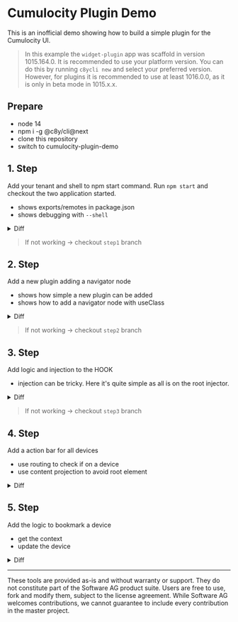 # Cumulocity Plugin Demo
This is an inofficial demo showing how to build a simple plugin for the Cumulocity UI. 

> In this example the `widget-plugin` app was scaffold in version 1015.164.0. It is recommended to use your platform version. You can do this by running `c8ycli new` and select your preferred version. However, for plugins it is recommended to use at least 1016.0.0, as it is only in beta mode in 1015.x.x.

## Prepare
 - node 14
 - npm i -g @c8y/cli@next 
 - clone this repository
 - switch to cumulocity-plugin-demo

## 1. Step
Add your tenant and shell to npm start command. Run `npm start` and checkout the two application started.

 - shows exports/remotes in package.json
 - shows debugging with `--shell`

<details>
  <summary>Diff</summary>

``` 
diff --git a/package.json b/package.json
index b100dfe..a2dfd14 100644
--- a/package.json
+++ b/package.json
@@ -3,7 +3,7 @@
   "version": "1.0.0",
   "description": "This is the Cumulocity module federation plugin. Plugins can be developed like any Cumulocity application, but can be used at runtime by other applications. Therefore, they export an Angular module which can then be imported by any other application. The exports are defined in `package.json`:",
   "scripts": {
-    "start": "c8ycli server",
+    "start": "c8ycli server -u http://demos.cumulocity.com --shell cockpit",
     "build": "c8ycli build",
     "deploy": "c8ycli deploy",
     "postinstall": "ngcc"

```

</details>

 > If not working -> checkout `step1` branch
 
## 2. Step
Add a new plugin adding a navigator node

 - shows how simple a new plugin can be added
 - shows how to add a navigator node with useClass

<details>
  <summary>Diff</summary>

``` 
diff --git a/bookmarks/bookmarks.module.ts b/bookmarks/bookmarks.module.ts
new file mode 100644
index 0000000..9907e4a
--- /dev/null
+++ b/bookmarks/bookmarks.module.ts
@@ -0,0 +1,15 @@
+import { NgModule } from "@angular/core";
+import { CommonModule } from "@angular/common";
+import { BookmarksService } from "./bookmarks.service";
+import { HOOK_NAVIGATOR_NODES } from "@c8y/ngx-components";
+
+@NgModule({
+  declarations: [],
+  imports: [CommonModule],
+  exports: [],
+  providers: [
+    BookmarksService,
+    { provide: HOOK_NAVIGATOR_NODES, useClass: BookmarksService, multi: true },
+  ],
+})
+export class BookmarksModule {}
diff --git a/bookmarks/bookmarks.service.ts b/bookmarks/bookmarks.service.ts
new file mode 100644
index 0000000..a3e0765
--- /dev/null
+++ b/bookmarks/bookmarks.service.ts
@@ -0,0 +1,15 @@
+import { Injectable } from '@angular/core';
+import { NavigatorNode } from '@c8y/ngx-components';
+
+@Injectable({
+  providedIn: 'root'
+})
+export class BookmarksService {
+  get() {
+    return new NavigatorNode({
+      label: 'Bookmarks',
+      icon: 'bookmark',
+      priority: -1000
+    });
+  }
+}
\ No newline at end of file
diff --git a/package.json b/package.json
index a2dfd14..bd81906 100644
--- a/package.json
+++ b/package.json
@@ -62,11 +62,17 @@
           "module": "WidgetPluginModule",
           "path": "./widget/widget-plugin.module.ts",
           "description": "Adds a custom widget to the shell application"
+        },
+        {
+          "name": "Device bookmarks",
+          "module": "BookmarksModule",
+          "path": "./bookmarks/bookmarks.module.ts",
+          "description": "Allows you to bookmark your favorite device"
         }
       ],
       "remotes": {
         "summit-ui-demo": [
-          "WidgetPluginModule"
+          "WidgetPluginModule", "BookmarksModule"
         ]
       }
     }

```

</details>

 > If not working -> checkout `step2` branch
 
 
 ## 3. Step
Add logic and injection to the HOOK

 - injection can be tricky. Here it's quite simple as all is on the root injector.

<details>
  <summary>Diff</summary>

```
diff --git a/bookmarks/bookmarks.service.ts b/bookmarks/bookmarks.service.ts
index a3e0765..00c23fc 100644
--- a/bookmarks/bookmarks.service.ts
+++ b/bookmarks/bookmarks.service.ts
@@ -1,15 +1,30 @@
-import { Injectable } from '@angular/core';
-import { NavigatorNode } from '@c8y/ngx-components';
+import { Injectable } from "@angular/core";
+import { InventoryService } from "@c8y/client";
+import { NavigatorNode } from "@c8y/ngx-components";
+import { AssetNode, AssetNodeService } from "@c8y/ngx-components/assets-navigator";
 
 @Injectable({
-  providedIn: 'root'
+  providedIn: "root",
 })
 export class BookmarksService {
-  get() {
-    return new NavigatorNode({
-      label: 'Bookmarks',
-      icon: 'bookmark',
-      priority: -1000
+  constructor(private inventory: InventoryService, private assetService: AssetNodeService) {}
+
+  async get() {
+    const { data: bookmarkedDevices } = await this.inventory.list({
+      fragmentType: "c8y_IsBookmarked",
+      pageSize: 2000
+    });
+
+    const children = bookmarkedDevices.map((mo) => new AssetNode(this.assetService, { mo }));
+
+    const rootNode = new NavigatorNode({
+      label: "Bookmarks",
+      icon: "bookmark",
+      priority: -1000,
     });
+
+    rootNode.children = children;
+
+    return rootNode;
   }
-}
\ No newline at end of file
+}
```

</details>

 > If not working -> checkout `step3` branch
 
## 4. Step
Add a action bar for all devices

 - use routing to check if on a device
 - use content projection to avoid root element
 
<details>
  <summary>Diff</summary>

```
  diff --git a/bookmarks/add-bookmark.component.ts b/bookmarks/add-bookmark.component.ts
new file mode 100644
index 0000000..8adaff1
--- /dev/null
+++ b/bookmarks/add-bookmark.component.ts
@@ -0,0 +1,24 @@
+import { Component, ViewChild, ViewContainerRef } from "@angular/core";
+
+@Component({
+  selector: "[c8y-add-bookmark]",
+  template: `
+    <ng-template #template>
+      <li>
+        <button title="Bookmark device" class="btn btn-link">
+          <i [c8yIcon]="'star'"></i>
+          Bookmark device
+        </button>
+      </li>
+    </ng-template>
+  `,
+})
+export class AddBookmarkComponent {
+  @ViewChild("template", { static: true }) template;
+
+  constructor(private viewContainerRef: ViewContainerRef) {}
+
+  ngOnInit() {
+    this.viewContainerRef.createEmbeddedView(this.template);
+  }
+}
diff --git a/bookmarks/add-bookmark.service.ts b/bookmarks/add-bookmark.service.ts
new file mode 100644
index 0000000..242e9e5
--- /dev/null
+++ b/bookmarks/add-bookmark.service.ts
@@ -0,0 +1,22 @@
+import { Injectable } from "@angular/core";
+import { Router } from "@angular/router";
+import { ActionBarItem } from "@c8y/ngx-components";
+import { AddBookmarkComponent } from "./add-bookmark.component";
+
+@Injectable({
+  providedIn: "root",
+})
+export class AddBookmarkService {
+  constructor(private router: Router) {}
+
+  get() {
+    if (/device\/\w+/.test(this.router.url)) {
+      return {
+        template: AddBookmarkComponent,
+        priority: 0,
+        placement: "more",
+      } as ActionBarItem;
+    }
+    return [];
+  }
+}
diff --git a/bookmarks/bookmarks.module.ts b/bookmarks/bookmarks.module.ts
index 9907e4a..c370178 100644
--- a/bookmarks/bookmarks.module.ts
+++ b/bookmarks/bookmarks.module.ts
@@ -1,15 +1,18 @@
 import { NgModule } from "@angular/core";
-import { CommonModule } from "@angular/common";
+import { CommonModule } from "@c8y/ngx-components";
 import { BookmarksService } from "./bookmarks.service";
-import { HOOK_NAVIGATOR_NODES } from "@c8y/ngx-components";
+import { AddBookmarkService } from "./add-bookmark.service";
+import { HOOK_ACTION_BAR, HOOK_NAVIGATOR_NODES } from "@c8y/ngx-components";
+import { AddBookmarkComponent } from "./add-bookmark.component";
 
 @NgModule({
-  declarations: [],
+  declarations: [AddBookmarkComponent],
   imports: [CommonModule],
   exports: [],
   providers: [
     BookmarksService,
     { provide: HOOK_NAVIGATOR_NODES, useClass: BookmarksService, multi: true },
+    { provide: HOOK_ACTION_BAR, useClass: AddBookmarkService, multi: true }
   ],
 })
 export class BookmarksModule {}

```

</details>
  
## 5. Step
Add the logic to bookmark a device

 - get the context
 - update the device
 
<details>
  <summary>Diff</summary>

```
diff --git a/bookmarks/add-bookmark.component.ts b/bookmarks/add-bookmark.component.ts
index d16c009..bc69b7d 100644
--- a/bookmarks/add-bookmark.component.ts
+++ b/bookmarks/add-bookmark.component.ts
@@ -1,4 +1,11 @@
 import { Component, ViewChild, ViewContainerRef } from "@angular/core";
+import { Router } from "@angular/router";
+import { InventoryService } from "@c8y/client";
+import {
+  ContextRouteService,
+  getActivatedRoute,
+  NavigatorService,
+} from "@c8y/ngx-components";
 
 @Component({
   selector: "[c8y-add-bookmark]",
@@ -8,8 +15,9 @@ import { Component, ViewChild, ViewContainerRef } from "@angular/core";
         <button
           title="Bookmark device"
           class="btn btn-link"
+          (click)="bookmark()"
         >
-          <i [c8yIcon]="'star'"></i>
+          <i [c8yIcon]="isBookmarked ? 'star' : 'star-outline'"></i>
           Bookmark device
         </button>
       </li>
@@ -17,11 +25,35 @@ import { Component, ViewChild, ViewContainerRef } from "@angular/core";
   `,
 })
 export class AddBookmarkComponent {
+  isBookmarked = true;
   @ViewChild("template", { static: true }) template;
 
-  constructor(private viewContainerRef: ViewContainerRef) {}
+  constructor(
+    private viewContainerRef: ViewContainerRef,
+    private router: Router,
+    private inventory: InventoryService,
+    private contextRoute: ContextRouteService,
+    private navigator: NavigatorService
+  ) {}
 
   ngOnInit() {
     this.viewContainerRef.createEmbeddedView(this.template);
+    this.isBookmarked = !!this.contextRoute.getContextData(
+      getActivatedRoute(this.router)
+    )?.contextData?.c8y_IsBookmarked;
+  }
+
+  async bookmark() {
+    const currentDevice = this.contextRoute.getContextData(
+      getActivatedRoute(this.router)
+    )?.contextData;
+    if (currentDevice) {
+      await this.inventory.update({
+        id: currentDevice.id as string,
+        c8y_IsBookmarked: this.isBookmarked ? null : {},
+      });
+      this.isBookmarked = !this.isBookmarked;
+    }
+    this.navigator.refresh();
   }
 }

```

</details>

______________________
These tools are provided as-is and without warranty or support. They do not constitute part of the Software AG product suite. Users are free to use, fork and modify them, subject to the license agreement. While Software AG welcomes contributions, we cannot guarantee to include every contribution in the master project.	
